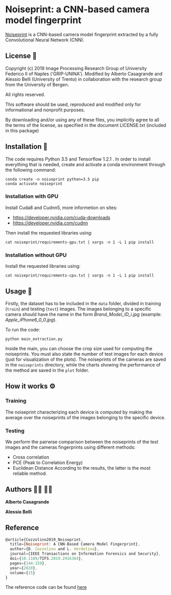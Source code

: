 # Noiseprint: a CNN-based camera model fingerprint
[Noiseprint](https://ieeexplore.ieee.org/document/8713484) is a CNN-based camera model fingerprint
extracted by a fully Convolutional Neural Network (CNN).

## License :page_with_curl:
Copyright (c) 2019 Image Processing Research Group of University Federico II of Naples ('GRIP-UNINA').
Modified by Alberto Casagrande and Alessio Belli (University of Trento) in collaboration with the research group from the University of Bergen.

All rights reserved.

This software should be used, reproduced and modified only for informational and nonprofit purposes.

By downloading and/or using any of these files, you implicitly agree to all the
terms of the license, as specified in the document LICENSE.txt
(included in this package) 

## Installation :wrench:
The code requires Python 3.5 and Tensorflow 1.2.1 .
In order to install everything that is needed, create and activate a conda environment through the following command:
```
conda create -n noiseprint python=3.5 pip
conda activate noiseprint
```

### Installation with GPU
Install Cuda8 and Cudnn5, more informetion on sites:
- https://developer.nvidia.com/cuda-downloads
- https://developer.nvidia.com/cudnn

Then install the requested libraries using:
```
cat noiseprint/requirements-gpu.txt | xargs -n 1 -L 1 pip install
```

### Installation without GPU
Install the requested libraries using:
```
cat noiseprint/requirements-cpu.txt | xargs -n 1 -L 1 pip install
```

## Usage :key:
Firstly, the dataset has to be included in the `data` folder, divided in training (`train`) and testing (`test`) images.
The images belonging to a specific camera should have the name in the form *Brand_Model_ID_i.jpg* (example: *Apple_iPhone6_0_0.jpg*). 

To run the code:

```
python main_extraction.py
```
Inside the main, you can choose the crop size used for computing the noiseprints. You must also state the number of test images for each device (just for visualization of the plots).
The noiseprints of the cameras are saved in the `noiseprints` directory, while the charts showing the performance of the method are saved in the `plot` folder.

## How it works :gear:
### Training
The noiseprint characterizing each device is computed by making the average over the noiseprints of the images belonging to the specific device.

### Testing
We perform the pairwise comparison between the noiseprints of the test images and the cameras fingerprints using different methods:
- Cross correlation
- PCE (Peak to Correlation Energy)
- Euclidean Distance
According to the results, the latter is the most reliable method.

## Authors :man_technologist: :man_technologist:

**Alberto Casagrande**

**Alessio Belli**

## Reference

```js
@article{Cozzolino2019_Noiseprint,
  title={Noiseprint: A CNN-Based Camera Model Fingerprint},
  author={D. Cozzolino and L. Verdoliva},
  journal={IEEE Transactions on Information Forensics and Security},
  doi={10.1109/TIFS.2019.2916364},
  pages={144-159},
  year={2020},
  volume={15}
} 
```
The reference code can be found [here](https://github.com/grip-unina/noiseprint)
